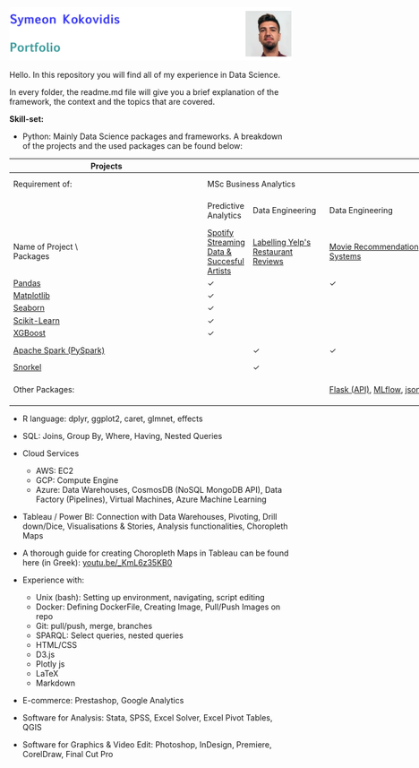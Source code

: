 ![ID banner](id_banner.jpg)

Hello. In this repository you will find all of my experience in Data Science.

In every folder, the readme.md file will give you a brief explanation of the framework, the context and the topics that are covered.

**Skill-set:**  

* Python: Mainly Data Science packages and frameworks. A breakdown of the projects and the used packages can be found below:

<table style="undefined;table-layout: fixed; width: 2729px"><colgroup><col style="width: 348px"><col style="width: 75px"><col style="width: 137px"><col style="width: 220px"><col style="width: 183px"><col style="width: 124px"><col style="width: 149px"><col style="width: 376px"><col style="width: 118px"><col style="width: 162px"><col style="width: 159px"><col style="width: 216px"><col style="width: 115px"><col style="width: 181px"><col style="width: 166px"></colgroup><thead><tr><th>Projects</th><th></th><th></th><th></th><th></th><th></th><th></th><th></th><th></th><th></th><th></th><th></th><th></th><th></th><th></th></tr></thead><tbody><tr><td>Requirement of:</td><td colspan="7">MSc Business Analytics<br></td><td colspan="6">Information Systems Lab<br>of University of Macedonia</td><td></td></tr><tr><td></td><td>Predictive<br>Analytics</td><td>Data Engineering</td><td>Data Engineering</td><td>Business Strategy</td><td>Programming<br>for Business<br>Analytics</td><td>Data<br>Visualisation</td><td>Dissertation<br>(in progress)</td><td></td><td></td><td></td><td></td><td></td><td></td><td></td></tr><tr><td>Name of Project \<br>Packages</td><td><a href="https://github.com/kokovidis/portfolio/tree/master/Higher%20Education%20Studies/MSc%20Business%20Analytics/Predictive%20Analytics">Spotify</a><br><a href="https://github.com/kokovidis/portfolio/tree/master/Higher%20Education%20Studies/MSc%20Business%20Analytics/Predictive%20Analytics">Streaming</a><br><a href="https://github.com/kokovidis/portfolio/tree/master/Higher%20Education%20Studies/MSc%20Business%20Analytics/Predictive%20Analytics">Data &amp;</a><br><a href="https://github.com/kokovidis/portfolio/tree/master/Higher%20Education%20Studies/MSc%20Business%20Analytics/Predictive%20Analytics">Succesful</a><br><a href="https://github.com/kokovidis/portfolio/tree/master/Higher%20Education%20Studies/MSc%20Business%20Analytics/Predictive%20Analytics">Artists</a></td><td><a href="https://github.com/kokovidis/portfolio/tree/master/Higher%20Education%20Studies/MSc%20Business%20Analytics/Data%20Engineering/Group%20Project%20(Weak%20Labelling%2C%20CosmosDB%2C%20PySpark)">Labelling Yelp's</a><br><a href="https://github.com/kokovidis/portfolio/tree/master/Higher%20Education%20Studies/MSc%20Business%20Analytics/Data%20Engineering/Group%20Project%20(Weak%20Labelling%2C%20CosmosDB%2C%20PySpark)">Restaurant Reviews</a><br></td><td><a href="https://github.com/kokovidis/portfolio/tree/master/Higher%20Education%20Studies/MSc%20Business%20Analytics/Data%20Engineering/Individual%20Project%20(Recommendation%20Systems%2C%20APIs%2C%20Pyspark%2C%20Docker%2C%20Cloud%20Services)">Movie Recommendation Systems</a><br></td><td><a href="https://github.com/kokovidis/portfolio/tree/master/Higher%20Education%20Studies/MSc%20Business%20Analytics/Business%20Strategy%20and%20Analytics/Group%20Project%20(Automobile%20Strategy%20Report%20with%20Web-Scrapped%20Data%3B%20Data%20Cleansing%2C%20EDA%2C%20Regression%20Model)">Automobile Strategy Report</a><br></td><td><a href="https://github.com/kokovidis/portfolio/tree/master/Higher%20Education%20Studies/MSc%20Business%20Analytics/Programming%20for%20Business%20Analytics/Group%20Project%20(Employee%20Attrition%3B%20XGBoost)">Employee Attrition</a><br></td><td><a href="https://github.com/kokovidis/portfolio/tree/master/Higher%20Education%20Studies/MSc%20Business%20Analytics/Data%20Visualisation/Team%20Project">Kaggle Annual Survey</a></td><td>Applications of Weak Labelling and NLP for Cyber Security</td><td><a href="https://github.com/kokovidis/portfolio/tree/master/Research%20Projects/Educational%20Material/Instacart%20Case%20Study%20with%20Python/Instacart%20I%20-%20Initial%20Exploration%20%26%20Visualisations">Instacart I</a><br><a href="https://github.com/kokovidis/portfolio/tree/master/Research%20Projects/Educational%20Material/Instacart%20Case%20Study%20with%20Python/Instacart%20I%20-%20Initial%20Exploration%20%26%20Visualisations">Initial Exploration</a><br><a href="https://github.com/kokovidis/portfolio/tree/master/Research%20Projects/Educational%20Material/Instacart%20Case%20Study%20with%20Python/Instacart%20I%20-%20Initial%20Exploration%20%26%20Visualisations">&amp;</a> <a href="https://github.com/kokovidis/portfolio/tree/master/Research%20Projects/Educational%20Material/Instacart%20Case%20Study%20with%20Python/Instacart%20I%20-%20Initial%20Exploration%20%26%20Visualisations">Visualisations</a><br></td><td><a href="https://github.com/kokovidis/portfolio/tree/master/Research%20Projects/Educational%20Material/Instacart%20Case%20Study%20with%20Python/Instacart%20II%20-%20Aggregations%2C%20Frequencies">Instacart II Aggregations</a><br><a href="https://github.com/kokovidis/portfolio/tree/master/Research%20Projects/Educational%20Material/Instacart%20Case%20Study%20with%20Python/Instacart%20II%20-%20Aggregations%2C%20Frequencies">&amp; Frequencies</a><br></td><td><a href="https://github.com/kokovidis/portfolio/tree/master/Research%20Projects/Educational%20Material/Instacart%20Case%20Study%20with%20Python/Instacart%20III%20-%20Feature%20Engineering%20(Joins%2C%20Filtering%2C%20Ratios)">Instacart III</a><br><a href="https://github.com/kokovidis/portfolio/tree/master/Research%20Projects/Educational%20Material/Instacart%20Case%20Study%20with%20Python/Instacart%20III%20-%20Feature%20Engineering%20(Joins%2C%20Filtering%2C%20Ratios)">Feature Engineering</a><br><a href="https://github.com/kokovidis/portfolio/tree/master/Research%20Projects/Educational%20Material/Instacart%20Case%20Study%20with%20Python/Instacart%20III%20-%20Feature%20Engineering%20(Joins%2C%20Filtering%2C%20Ratios)">(Joins, Filtering, Ratios)</a><br></td><td><a href="https://github.com/kokovidis/portfolio/tree/master/Research%20Projects/Educational%20Material/Instacart%20Case%20Study%20with%20Python/Instacart%20IV%20-%20Feature%20Engineering%20(Transforming%2C%20Advanced%20Ratios)">Instacart IV</a><br><a href="https://github.com/kokovidis/portfolio/tree/master/Research%20Projects/Educational%20Material/Instacart%20Case%20Study%20with%20Python/Instacart%20IV%20-%20Feature%20Engineering%20(Transforming%2C%20Advanced%20Ratios)"> Feature Engineering</a><br><a href="https://github.com/kokovidis/portfolio/tree/master/Research%20Projects/Educational%20Material/Instacart%20Case%20Study%20with%20Python/Instacart%20IV%20-%20Feature%20Engineering%20(Transforming%2C%20Advanced%20Ratios)">(Transforming, Advanced Ratios)</a><br></td><td><a href="https://github.com/kokovidis/portfolio/tree/master/Research%20Projects/Educational%20Material/Instacart%20Case%20Study%20with%20Python/Instacart%20V%20-%20Predictive%20Model%20Preprocessing">Instacart V</a><br><a href="https://github.com/kokovidis/portfolio/tree/master/Research%20Projects/Educational%20Material/Instacart%20Case%20Study%20with%20Python/Instacart%20V%20-%20Predictive%20Model%20Preprocessing">Predictive Model</a><br><a href="https://github.com/kokovidis/portfolio/tree/master/Research%20Projects/Educational%20Material/Instacart%20Case%20Study%20with%20Python/Instacart%20V%20-%20Predictive%20Model%20Preprocessing">Preprocessing</a></td><td><a href="https://github.com/kokovidis/portfolio/tree/master/Research%20Projects/Educational%20Material/Instacart%20Case%20Study%20with%20Python/Instacart%20VI%20%20-%20Random%20Forest%20%26%20XGBoost%20Predictive%20Models">Instacart VI</a><br><a href="https://github.com/kokovidis/portfolio/tree/master/Research%20Projects/Educational%20Material/Instacart%20Case%20Study%20with%20Python/Instacart%20VI%20%20-%20Random%20Forest%20%26%20XGBoost%20Predictive%20Models">Predictive Models</a><br><a href="https://github.com/kokovidis/portfolio/tree/master/Research%20Projects/Educational%20Material/Instacart%20Case%20Study%20with%20Python/Instacart%20VI%20%20-%20Random%20Forest%20%26%20XGBoost%20Predictive%20Models">Random Forest &amp; XGBoost</a><br></td><td>Name of Project \<br>Packages</td></tr><tr><td><a href="https://pandas.pydata.org/">Pandas</a></td><td>       ✓</td><td></td><td>           ✓</td><td>        ✓</td><td>      ✓</td><td>        ✓</td><td>✓</td><td>            ✓</td><td>         ✓ </td><td>                ✓</td><td>                     ✓</td><td>          ✓</td><td>                   ✓</td><td><a href="https://pandas.pydata.org/">Pandas</a></td></tr><tr><td><a href="https://matplotlib.org/">Matplotlib</a></td><td>      ✓</td><td></td><td></td><td></td><td></td><td>        ✓</td><td>✓</td><td>            ✓</td><td></td><td></td><td></td><td></td><td></td><td><a href="https://matplotlib.org/">Matplotlib</a></td></tr><tr><td><a href="https://seaborn.pydata.org/">Seaborn</a></td><td>      ✓</td><td></td><td></td><td></td><td>      ✓</td><td>        ✓</td><td>✓</td><td>            ✓</td><td>          ✓ </td><td></td><td></td><td>          ✓</td><td></td><td><a href="https://seaborn.pydata.org/">Seaborn</a></td></tr><tr><td><a href="https://scikit-learn.org/stable/">Scikit-Learn</a></td><td>      ✓</td><td></td><td></td><td>        ✓</td><td>      ✓</td><td></td><td></td><td></td><td></td><td></td><td></td><td></td><td>                   ✓</td><td><a href="https://scikit-learn.org/stable/">Scikit-Learn</a></td></tr><tr><td><a href="https://xgboost.readthedocs.io/en/latest/python/python_intro.html">XGBoost</a></td><td>      ✓</td><td></td><td></td><td>        ✓</td><td>      ✓</td><td></td><td></td><td></td><td></td><td></td><td></td><td></td><td>                   ✓</td><td><a href="https://xgboost.readthedocs.io/en/latest/python/python_intro.html">XGBoost</a></td></tr><tr><td><a href="https://spark.apache.org/">Apache Spark (PySpark)</a><br></td><td></td><td>        ✓</td><td>            ✓</td><td></td><td></td><td></td><td></td><td></td><td></td><td></td><td></td><td></td><td></td><td><a href="https://spark.apache.org/">Apache Spark (PySpark)</a><br></td></tr><tr><td><a href="https://www.snorkel.org/">Snorkel</a></td><td></td><td>        ✓</td><td></td><td></td><td></td><td></td><td>✓</td><td></td><td></td><td></td><td></td><td></td><td></td><td><a href="https://www.snorkel.org/">Snorkel</a></td></tr><tr><td>Other Packages:</td><td></td><td></td><td><a href="https://flask.palletsprojects.com/en/1.1.x/#user-s-guide">Flask (API)</a>, <a href="https://mlflow.org/">MLflow</a>, <a href="https://docs.python.org/3/library/json.html">json</a></td><td></td><td></td><td><a href="https://plotly.com/python/plotly-express/">Plotly Express</a>,<br><a href="https://plotly.com/python/graph-objects/">Plotly Graph Objects</a></td><td>NLP packages for BERT &amp; RoBERTa (ongoing)</td><td></td><td></td><td></td><td></td><td></td><td></td><td>Other Packages</td></tr></tbody></table>

- R language: dplyr, ggplot2, caret, glmnet, effects

- SQL: Joins, Group By, Where, Having, Nested Queries

- Cloud Services
	* AWS: EC2
	* GCP: Compute Engine
	* Azure: Data Warehouses, CosmosDB (NoSQL MongoDB API), Data Factory (Pipelines), Virtual Machines, Azure Machine Learning

- Tableau / Power BI: Connection with Data Warehouses, Pivoting, Drill down/Dice, Visualisations & Stories, Analysis functionalities, Choropleth Maps
 * A thorough guide for creating Choropleth Maps in Tableau can be found here (in Greek): [youtu.be/_KmL6z35KB0]() 	

- Experience with:
	* Unix (bash): Setting up environment, navigating, script editing
	* Docker: Defining DockerFile, Creating Image, Pull/Push Images on repo
	* Git: pull/push, merge, branches
	* SPARQL: Select queries, nested queries
	* HTML/CSS
	* D3.js
	* Plotly js
	* LaTeX
	* Markdown

- E-commerce: Prestashop, Google Analytics

- Software for Analysis: Stata, SPSS, Excel Solver, Excel Pivot Tables, QGIS

-  Software for Graphics & Video Edit: Photoshop, InDesign, Premiere, CorelDraw, Final Cut Pro

